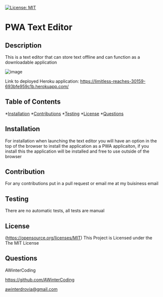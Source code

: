 [![License: MIT](https://img.shields.io/badge/License-MIT-yellow.svg)](https://opensource.org/licenses/MIT)
  
# PWA Text Editor

## Description

This is a text editor that can store text offline and can function as a downloadable application

![image](https://github.com/AWinterCoding/PWA-Text-Editor2/assets/125227009/da916ee1-7018-4ee6-8f84-a3c4c1a1dd63)

Link to deployed Heroku application: https://limitless-reaches-30159-693bfe959c1b.herokuapp.com/

## Table of Contents

*[Installation](#installation)
*[Contributions](#contributions)
*[Testing](#testing)
*[License](#license)
*[Questions](#questions)

## Installation

For installation when launching the text editor you will have an option in the top of the browser to install the application as a PWA applicaiton, if you install this the application will be installed and free to use outside of the browser

## Contribution

For any contributions put in a pull request or email me at my buisiness email

## Testing

There are no automatic tests, all tests are manual

## License

(https://opensource.org/licenses/MIT)
This Project is Licensed under the The MIT License

## Questions

AWinterCoding

https://github.com/AWinterCoding

awinterdrovia@gmail.com

